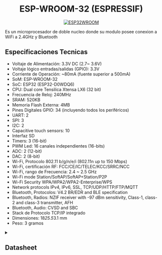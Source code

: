 <div align="center">
<h1> ESP-WROOM-32 (ESPRESSIF) </h1>

[![ESP32WROOM](https://img.shields.io/badge/ESP_WROOM_32-E7352C?style=for-the-badge&logo=Espressif&logoColor=white&labelColor=000000&?logoWidth=40)](https://github.com/St3v3n-4n4/Anapy_IoT/tree/main/Hardware/ESP-WROOM-32)

</div>

Es un microprocesador de doble nucleo donde su modulo posee conexion a WiFi a 2.4GHz y Bluetooth

## **Especificaciones Tecnicas**
- Voltaje de Alimentación: 3.3V DC (2.7~ 3.6V)
- Voltaje lógico entradas/salidas (GPIO): 3.3V
- Corriente de Operación: ~80mA (fuente superior a 500mA)
- SoM: ESP-WROOM-32
- SoC: ESP32 (ESP32-D0WDQ6)
- CPU: Dual core Tensilica Xtensa LX6 (32 bit)
- Frecuencia de Reloj: 240MHz
- SRAM: 520KB
- Memoria Flash Externa: 4MB
- Pines Digitales GPIO: 34 (incluyendo todos los periféricos)
- UART: 2
- SPI: 3
- I2C: 2
- Capacitive touch sensors: 10
- Interfaz SD
- Timers: 3 (16-bit)
- PWM Led: 16 canales independientes (16-bits)
- ADC: 2 (12-bit)
- DAC: 2 (8-bit)
- Wi-Fi, Protocolo 802.11 b/g/n/e/i (802.11n up to 150 Mbps)
- Wi-Fi, certificación RF: FCC/CE/IC/TELEC/KCC/SRRC/NCC
- Wi-Fi, rango de Frecuencia: 2.4 ~ 2.5 GHz
- Wi-Fi mode Station/SoftAP/SoftAP+Station/P2P
- Wi-Fi Security WPA/WPA2/WPA2-Enterprise/WPS
- Network protocols IPv4, IPv6, SSL, TCP/UDP/HTTP/FTP/MQTT
- Bluetooth, Protocolos: V4.2 BR/EDR and BLE specification
- Bluetooth, Radios: NZIF receiver with -97 dBm sensitivity, Class-1, class-2 and class-3 transmitter, AFH
- Bluetooth, Audio: CVSD and SBC
- Stack de Protocolo TCP/IP integrado
- Dimensiones:  18*25.5*3.1 mm
- Peso: 3 gramos


<details><summary><h2><b>Datasheet</b></h2></summary>
<p>

[![datasheet.pdf](Datasheet/presentacio_datasheet.png)](https://github.com/St3v3n-4n4/Anapy_IoT/blob/main/Hardware/ESP-WROOM-32/Datasheet/datasheet.pdf)

</p>
</details>